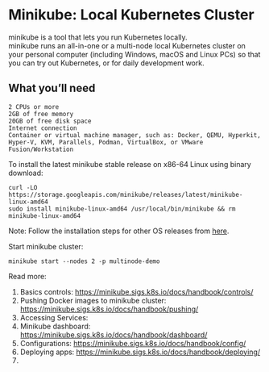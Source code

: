 <h1> Minikube: Local Kubernetes Cluster</h1>

minikube is a tool that lets you run Kubernetes locally. <br>
minikube runs an all-in-one or a multi-node local Kubernetes cluster on your personal computer (including Windows, macOS and Linux PCs) so that you can try out Kubernetes, or for daily development work.

## What you’ll need
```
2 CPUs or more
2GB of free memory
20GB of free disk space
Internet connection
Container or virtual machine manager, such as: Docker, QEMU, Hyperkit, Hyper-V, KVM, Parallels, Podman, VirtualBox, or VMware Fusion/Workstation
 ```


To install the latest minikube stable release on x86-64 Linux using binary download:
```
curl -LO https://storage.googleapis.com/minikube/releases/latest/minikube-linux-amd64
sudo install minikube-linux-amd64 /usr/local/bin/minikube && rm minikube-linux-amd64
```

Note: Follow the installation steps for other OS releases from [here](https://minikube.sigs.k8s.io/docs/start/?arch=%2Fmacos%2Fx86-64%2Fstable%2Fbinary+download).


Start minikube cluster:
```
minikube start --nodes 2 -p multinode-demo
```

Read more:
1. Basics controls: https://minikube.sigs.k8s.io/docs/handbook/controls/
2. Pushing Docker images to minikube cluster: https://minikube.sigs.k8s.io/docs/handbook/pushing/
3. Accessing Services:
4. Minikube dashboard: https://minikube.sigs.k8s.io/docs/handbook/dashboard/
5. Configurations: https://minikube.sigs.k8s.io/docs/handbook/config/
6. Deploying apps: https://minikube.sigs.k8s.io/docs/handbook/deploying/
7. 
